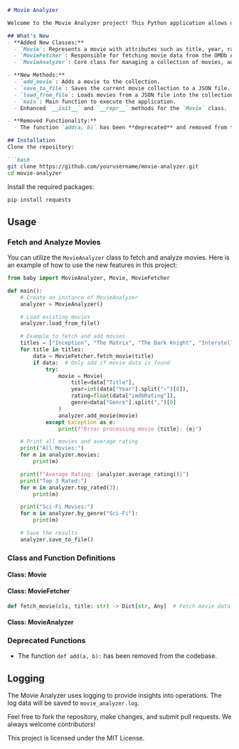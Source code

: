```markdown
# Movie Analyzer

Welcome to the Movie Analyzer project! This Python application allows users to manage a collection of movies, fetch movie data from the OMDb API, analyze ratings, and save/load movie records from a file.

## What's New
- **Added New Classes:**
  - `Movie`: Represents a movie with attributes such as title, year, rating, and genre.
  - `MovieFetcher`: Responsible for fetching movie data from the OMDb API.
  - `MovieAnalyzer`: Core class for managing a collection of movies, analyzing ratings, and handling file operations.

- **New Methods:**
  - `add_movie`: Adds a movie to the collection.
  - `save_to_file`: Saves the current movie collection to a JSON file.
  - `load_from_file`: Loads movies from a JSON file into the collection.
  - `main`: Main function to execute the application.
  - Enhanced `__init__` and `__repr__` methods for the `Movie` class.

- **Removed Functionality:**
  - The function `add(a, b)` has been **deprecated** and removed from the codebase.

## Installation
Clone the repository:

```bash
git clone https://github.com/yourusername/movie-analyzer.git
cd movie-analyzer
```

Install the required packages:

```bash
pip install requests
```

## Usage
### Fetch and Analyze Movies
You can utilize the `MovieAnalyzer` class to fetch and analyze movies. Here is an example of how to use the new features in this project:

```python
from baby import MovieAnalyzer, Movie, MovieFetcher

def main():
    # Create an instance of MovieAnalyzer
    analyzer = MovieAnalyzer()

    # Load existing movies
    analyzer.load_from_file()

    # Example to fetch and add movies
    titles = ["Inception", "The Matrix", "The Dark Knight", "Interstellar", "Fight Club"]
    for title in titles:
        data = MovieFetcher.fetch_movie(title)
        if data:  # Only add if movie data is found
            try:
                movie = Movie(
                    title=data["Title"],
                    year=int(data["Year"].split("–")[0]),
                    rating=float(data["imdbRating"]),
                    genre=data["Genre"].split(",")[0]
                )
                analyzer.add_movie(movie)
            except Exception as e:
                print(f"Error processing movie {title}: {e}")

    # Print all movies and average rating
    print("All Movies:")
    for m in analyzer.movies:
        print(m)

    print(f"Average Rating: {analyzer.average_rating()}")
    print("Top 3 Rated:")
    for m in analyzer.top_rated(3):
        print(m)

    print("Sci-Fi Movies:")
    for m in analyzer.by_genre("Sci-Fi"):
        print(m)

    # Save the results
    analyzer.save_to_file()
```

### Class and Function Definitions
#### Class: Movie
#### Class: MovieFetcher
```python
def fetch_movie(cls, title: str) -> Dict[str, Any]  # Fetch movie data from OMDb
```
#### Class: MovieAnalyzer

### Deprecated Functions
- The function `def add(a, b):` has been removed from the codebase.

## Logging
The Movie Analyzer uses logging to provide insights into operations. The log data will be saved to `movie_analyzer.log`.

Feel free to fork the repository, make changes, and submit pull requests. We always welcome contributors!

This project is licensed under the MIT License.
```
